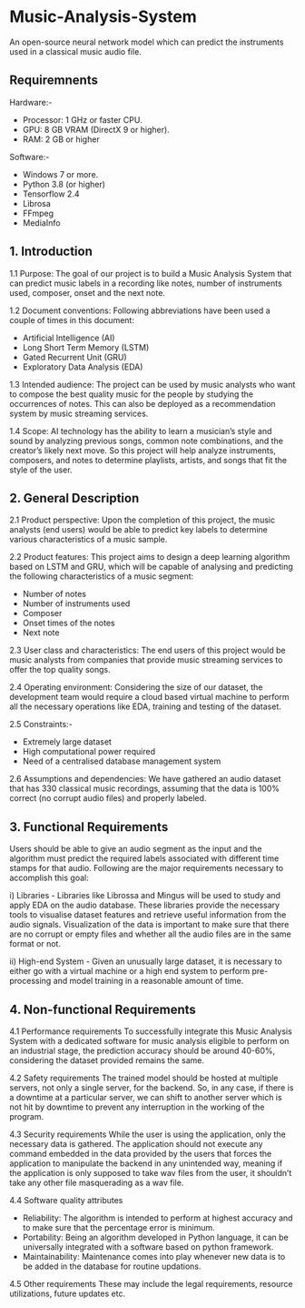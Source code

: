# Music-Analysis-System

An open-source neural network model which can predict the instruments used in a classical music audio file.

## Requiremnents

Hardware:-
- Processor: 1 GHz or faster CPU.
- GPU: 8 GB VRAM (DirectX 9 or higher).
- RAM: 2 GB or higher

Software:-
- Windows 7 or more.
- Python 3.8 (or higher) 
- Tensorflow 2.4 
- Librosa 
- FFmpeg 
- MediaInfo


## 1. Introduction

1.1 Purpose: The goal of our project is to build a Music Analysis System that can predict music labels in a recording like notes, number of instruments used, composer, onset and the next note.

1.2 Document conventions: Following abbreviations have been used a couple of times in this document:
- Artificial Intelligence (AI)
- Long Short Term Memory (LSTM)
- Gated Recurrent Unit (GRU)
- Exploratory Data Analysis (EDA) 
  
1.3 Intended audience: The project can be used by music analysts who want to compose the best quality music for the people by studying the occurrences of notes. This can also be deployed as a recommendation system by music streaming services. 

1.4 Scope: AI technology has the ability to learn a musician’s style and sound by analyzing previous songs, common note combinations, and the creator’s likely next move. So this project will help analyze instruments, composers, and notes to determine playlists, artists, and songs that fit the style of the user.


## 2. General Description

2.1 Product perspective: Upon the completion of this project, the music analysts (end users) would be able to predict key labels to determine various characteristics of a music sample.

2.2 Product features: This project aims to design a deep learning algorithm based on LSTM and GRU, which will be capable of analysing and predicting the following characteristics of a music segment:
- Number of notes
- Number of instruments used
- Composer
- Onset times of the notes
- Next note

2.3 User class and characteristics: The end users of this project would be music analysts from companies that provide music streaming services to offer the top quality songs.

2.4 Operating environment: Considering the size of our dataset, the development team would require a cloud based virtual machine to perform all the necessary operations like EDA, training and testing of the dataset.

2.5 Constraints:- 
- Extremely large dataset
- High computational power required
- Need of a centralised database management system

2.6 Assumptions and dependencies: We have gathered an audio dataset that has 330 classical music recordings, assuming that the data is 100% correct (no corrupt audio files) and properly labeled.


## 3. Functional Requirements
Users should be able to give an audio segment as the input and the algorithm must predict the required labels associated with different time stamps for that audio. Following are the major requirements necessary to accomplish this goal:

i) Libraries - Libraries like Librossa and Mingus will be used to study and apply EDA on the audio database. These libraries provide the necessary tools to visualise dataset features and retrieve useful information from the audio signals. Visualization of the data is important to make sure that there are no corrupt or empty files and whether all the audio files are in the same format or not.

ii) High-end System - Given an unusually large dataset, it is necessary to either go with a virtual machine or a high end system to perform pre-processing and model training in a reasonable amount of time.


## 4. Non-functional Requirements

4.1 Performance requirements 
To successfully integrate this Music Analysis System with a dedicated software for music analysis eligible to perform on an industrial stage, the prediction accuracy should be around 40-60%, considering the dataset provided remains the same. 

4.2 Safety requirements
The trained model should be hosted at multiple servers, not only a single server, for the backend. So, in any case, if there is a downtime at a particular server, we can shift to another server which is not hit by downtime to prevent any interruption in the working of the program.

4.3 Security requirements
While the user is using the application, only the necessary data is gathered. The application should not execute any command embedded in the data provided by the users that forces the application to manipulate the backend in any unintended way, meaning if the application is only supposed to take wav files from the user, it shouldn’t take any other file masquerading as a wav file.

4.4 Software quality attributes 
- Reliability: The algorithm is intended to perform at highest accuracy and to make sure that the percentage error is minimum.
- Portability: Being an algorithm developed in Python language, it can be universally integrated with a software based on python framework.
- Maintainability: Maintenance comes into play whenever new data is to be added in the database for routine updations.


4.5 Other requirements 
These may include the legal requirements, resource utilizations, future updates etc.



